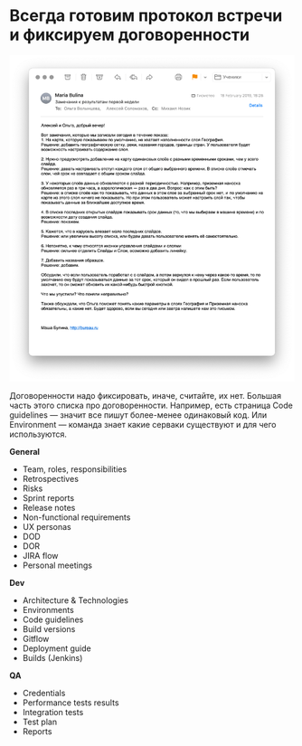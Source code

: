 # Всегда готовим протокол встречи и фиксируем договоренности

![](./attachments/protocol.png)

Договоренности надо фиксировать, иначе, считайте, их нет. Большая часть этого списка про договоренности. Например, есть страница Code guidelines — значит все пишут более-менее одинаковый код. Или Environment — команда знает какие серваки существуют и для чего используются.

**General**
- Team, roles, responsibilities
- Retrospectives
- Risks
- Sprint reports
- Release notes
- Non-functional requirements
- UX personas
- DOD
- DOR
- JIRA flow
- Personal meetings

**Dev**
- Architecture & Technologies
- Environments
- Code guidelines
- Build versions
- Gitflow
- Deployment guide
- Builds (Jenkins)

**QA**
- Credentials
- Performance tests results
- Integration tests
- Test plan
- Reports